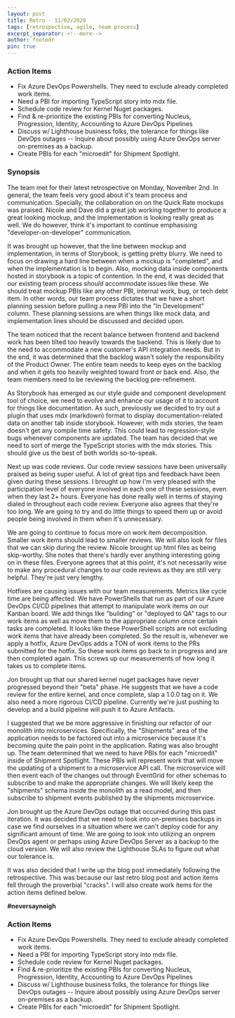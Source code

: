 ```yaml
---
layout: post
title: Retro - 11/02/2020
tags: [retrospective, agile, team process]
excerpt_separator: <!--more-->
author: footedr
pin: true
---
```

### Action Items
- Fix Azure DevOps Powershells. They need to exclude already completed work items.
- Need a PBI for importing TypeScript story into mdx file.
- Schedule code review for Kernel Nuget packages.
- Find & re-prioritize the existing PBIs for converting Nucleus, Progression, Identity, Accounting to Azure DevOps Pipelines
- Discuss w/ Lighthouse business folks, the tolerance for things like DevOps outages
	-- Inquire about possibly using Azure DevOps server on-premises as a backup.
- Create PBIs for each "microedit" for Shipment Spotlight.

<!--more-->

### Synopsis
The team met for their latest retrospective on Monday, November 2nd. In general, the team feels very good about it's team process and communication. Specially, the collaboration on on the Quick Rate mockups was praised. Nicole and Dave did a great job working together to produce a great looking mockup, and the implementation is looking really great as well. We do however, think it's important to continue emphasising "developer-on-developer" communication.

It was brought up however, that the line between mockup and implementation, in terms of Storybook, is getting pretty blurry. We need to focus on drawing a hard line between when a mockup is "completed", and when the implementation is to begin. Also, mocking data inside components hosted in storybook is a topic of contention. In the end, it was decided that our existing team process _should_ accommodate issues like these. We should treat mockup PBIs like any other PBI, internal work, bug, or tech debt item. In other words, our team process dictates that we have a short planning session before pulling a new PBI into the "In Development" column. These planning sessions are when things like mock data, and implementation lines should be discussed and decided upon.

The team noticed that the recent balance between frontend and backend work has been tilted too heavily towards the backend. This is likely due to the need to accommodate a new customer's API integration needs. But in the end, it was determined that the backlog wasn't solely the responsibility of the Product Owner. The entire team needs to keep eyes on the backlog and when it gets too heavily weighted toward front or back end. Also, the team members need to be reviewing the backlog pre-refinement.

As Storybook has emerged as our style guide and component development tool of choice, we need to evolve and enhance our usage of it to account for things like documentation. As such, previously we decided to try out a plugin that uses mdx (markdown) format to display documentation-related data on another tab inside storybook. However, with mdx stories, the team doesn't get any compile time safety. This could lead to regression-style bugs whenever components are updated. The team has decided that we need to sort of merge the TypeScript stories with the mdx stories. This should give us the best of both worlds so-to-speak.

Next up was code reviews. Our code review sessions have been universally praised as being super useful. A lot of great tips and feedback have been given during these sessions. I brought up how I'm very pleased with the participation level of everyone involved in each one of these sessions, even when they last 2+ hours. Everyone has done really well in terms of staying dialed in throughout each code review. Everyone also agrees that they're too long. We are going to try and do little things to speed them up or avoid people being involved in them when it's unnecessary.

We are going to continue to focus more on work item decomposition. Smaller work items should lead to smaller reviews. We will also look for files that we can skip during the review. Nicole brought up html files as being skip-worthy. She notes that there's hardly ever anything interesting going on in these files. Everyone agrees that at this point, it's not necessarily wise to make any procedural changes to our code reviews as they are still very helpful. They're just very lengthy.

Hotfixes are causing issues with our team measurements. Metrics like cycle time are being affected. We have PowerShells that run as part of our Azure DevOps CI/CD pipelines that attempt to manipulate work items on our Kanban board. We add things like "building" or "deployed to QA" tags to our work items as well as move them to the appropriate column once certain tasks are completed. It looks like these PowerShell scripts are not excluding work items that have already been completed. So the result is, whenever we apply a hotfix, Azure DevOps adds a TON of work items to the PRs submitted for the hotfix. So these work items go back to in progress and are then completed again. This screws up our measurements of how long it takes us to complete items.

Jon brought up that our shared kernel nuget packages have never progressed beyond their "beta" phase. He suggests that we have a code review for the entire kernel, and once complete, slap a 1.0.0 tag on it. We also need a more rigorous CI/CD pipeline. Currently we're just pushing to develop and a build pipeline will push it to Azure Artifacts.

I suggested that we be more aggressive in finishing our refactor of our monolith into microservices. Specifically, the "Shipments" area of the application needs to be factored out into a microservice because it's becoming quite the pain point in the application. Rating was also brought up. The team determined that we need to have PBIs for each "microedit" inside of Shipment Spotlight. These PBIs will represent work that will move the updating of a shipment to a microservice API call. The microservice will then event each of the changes out through EventGrid for other schemas to subscribe to and make the appropriate changes. We will likely keep the "shipments" schema inside the monolith as a read model, and then subscribe to shipment events published by the shipments microservice.

Jon brought up the Azure DevOps outage that occurred during this past iteration. It was decided that we need to look into on-premises backups in case we find ourselves in a situation where we can't deploy code for any significant amount of time. We are going to look into utilizing an onprem DevOps agent or perhaps using Azure DevOps Server as a backup to the cloud version. We will also review the Lighthouse SLAs to figure out what our tolerance is.

It was also decided that I write up the blog post immediately following the retrospective. This was because our last retro blog post and action items fell through the proverbial "cracks". I will also create work items for the action items defined below.

**#neversayneigh**

### Action Items
- Fix Azure DevOps Powershells. They need to exclude already completed work items.
- Need a PBI for importing TypeScript story into mdx file.
- Schedule code review for Kernel Nuget packages.
- Find & re-prioritize the existing PBIs for converting Nucleus, Progression, Identity, Accounting to Azure DevOps Pipelines
- Discuss w/ Lighthouse business folks, the tolerance for things like DevOps outages
	-- Inquire about possibly using Azure DevOps server on-premises as a backup.
- Create PBIs for each "microedit" for Shipment Spotlight.